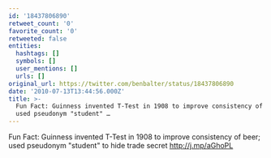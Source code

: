 ```yaml
---
id: '18437806890'
retweet_count: '0'
favorite_count: '0'
retweeted: false
entities:
  hashtags: []
  symbols: []
  user_mentions: []
  urls: []
original_url: https://twitter.com/benbalter/status/18437806890
date: '2010-07-13T13:44:56.000Z'
title: >-
  Fun Fact: Guinness invented T-Test in 1908 to improve consistency of beer;
  used pseudonym "student" …
---
```


Fun Fact: Guinness invented T-Test in 1908 to improve consistency of beer; used pseudonym "student" to hide trade secret http://j.mp/aGhoPL